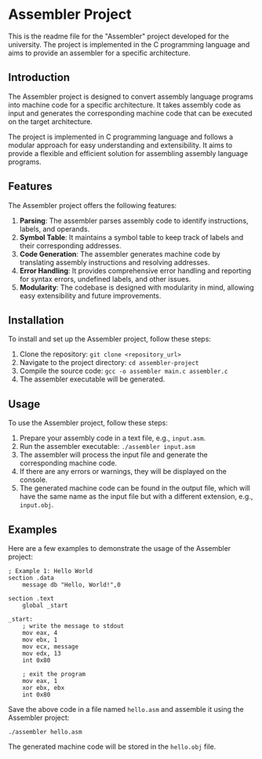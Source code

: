 <h1>Assembler Project</h1>

<p>This is the readme file for the "Assembler" project developed for the university. The project is implemented in the C programming language and aims to provide an assembler for a specific architecture.</p>

<h2>Introduction</h2>

<p>The Assembler project is designed to convert assembly language programs into machine code for a specific architecture. It takes assembly code as input and generates the corresponding machine code that can be executed on the target architecture.</p>

<p>The project is implemented in C programming language and follows a modular approach for easy understanding and extensibility. It aims to provide a flexible and efficient solution for assembling assembly language programs.</p>

<h2>Features</h2>

<p>The Assembler project offers the following features:</p>

<ol>
  <li><strong>Parsing</strong>: The assembler parses assembly code to identify instructions, labels, and operands.</li>
  <li><strong>Symbol Table</strong>: It maintains a symbol table to keep track of labels and their corresponding addresses.</li>
  <li><strong>Code Generation</strong>: The assembler generates machine code by translating assembly instructions and resolving addresses.</li>
  <li><strong>Error Handling</strong>: It provides comprehensive error handling and reporting for syntax errors, undefined labels, and other issues.</li>
  <li><strong>Modularity</strong>: The codebase is designed with modularity in mind, allowing easy extensibility and future improvements.</li>
</ol>

<h2>Installation</h2>

<p>To install and set up the Assembler project, follow these steps:</p>

<ol>
  <li>Clone the repository: <code>git clone &lt;repository_url&gt;</code></li>
  <li>Navigate to the project directory: <code>cd assembler-project</code></li>
  <li>Compile the source code: <code>gcc -o assembler main.c assembler.c</code></li>
  <li>The assembler executable will be generated.</li>
</ol>

<h2>Usage</h2>

<p>To use the Assembler project, follow these steps:</p>

<ol>
  <li>Prepare your assembly code in a text file, e.g., <code>input.asm</code>.</li>
  <li>Run the assembler executable: <code>./assembler input.asm</code></li>
  <li>The assembler will process the input file and generate the corresponding machine code.</li>
  <li>If there are any errors or warnings, they will be displayed on the console.</li>
  <li>The generated machine code can be found in the output file, which will have the same name as the input file but with a different extension, e.g., <code>input.obj</code>.</li>
</ol>

<h2>Examples</h2>

<p>Here are a few examples to demonstrate the usage of the Assembler project:</p>

<pre><code>; Example 1: Hello World
section .data
    message db "Hello, World!",0

section .text
    global _start

_start:
    ; write the message to stdout
    mov eax, 4
    mov ebx, 1
    mov ecx, message
    mov edx, 13
    int 0x80

    ; exit the program
    mov eax, 1
    xor ebx, ebx
    int 0x80
</code></pre>

<p>Save the above code in a file named <code>hello.asm</code> and assemble it using the Assembler project:</p>

<pre><code>./assembler hello.asm</code></pre>

<p>The generated machine code will be stored in the <code>hello.obj</code> file.</p>